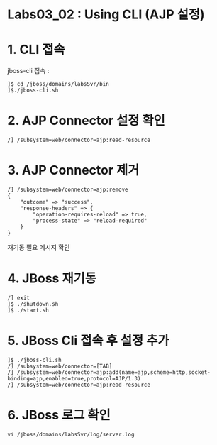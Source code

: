 # Labs03_02 : Using CLI (AJP 설정)

# 1. CLI 접속
jboss-cli 접속 : 
```
]$ cd /jboss/domains/labsSvr/bin
]$./jboss-cli.sh
```

# 2. AJP Connector 설정 확인
 
```
/] /subsystem=web/connector=ajp:read-resource 

```

# 3. AJP Connector 제거
 
```
/] /subsystem=web/connector=ajp:remove 
{
    "outcome" => "success",
    "response-headers" => {
        "operation-requires-reload" => true,
        "process-state" => "reload-required"
    }
}

```
재기동 필요 메시지 확인

# 4. JBoss 재기동
 
```
/] exit
]$ ./shutdown.sh
]$ ./start.sh

```
# 5. JBoss Cli 접속 후 설정 추가
 
```
]$ ./jboss-cli.sh
/] /subsystem=web/connector=[TAB]
/] /subsystem=web/connector=ajp:add(name=ajp,scheme=http,socket-binding=ajp,enabled=true,protocol=AJP/1.3)
/] /subsystem=web/connector=ajp:read-resource
```

# 6. JBoss 로그 확인
```
vi /jboss/domains/labsSvr/log/server.log
```
